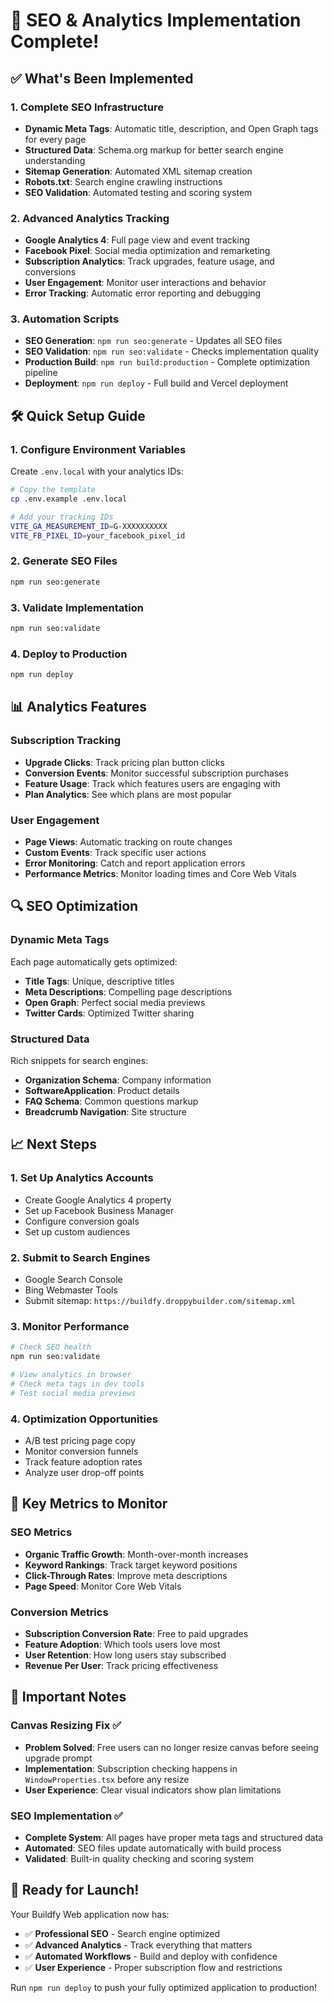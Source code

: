 # 🚀 SEO & Analytics Implementation Complete!

## ✅ What's Been Implemented

### 1. **Complete SEO Infrastructure**
- **Dynamic Meta Tags**: Automatic title, description, and Open Graph tags for every page
- **Structured Data**: Schema.org markup for better search engine understanding
- **Sitemap Generation**: Automated XML sitemap creation
- **Robots.txt**: Search engine crawling instructions
- **SEO Validation**: Automated testing and scoring system

### 2. **Advanced Analytics Tracking**
- **Google Analytics 4**: Full page view and event tracking
- **Facebook Pixel**: Social media optimization and remarketing
- **Subscription Analytics**: Track upgrades, feature usage, and conversions
- **User Engagement**: Monitor user interactions and behavior
- **Error Tracking**: Automatic error reporting and debugging

### 3. **Automation Scripts**
- **SEO Generation**: `npm run seo:generate` - Updates all SEO files
- **SEO Validation**: `npm run seo:validate` - Checks implementation quality
- **Production Build**: `npm run build:production` - Complete optimization pipeline
- **Deployment**: `npm run deploy` - Full build and Vercel deployment

## 🛠️ Quick Setup Guide

### 1. Configure Environment Variables
Create `.env.local` with your analytics IDs:
```bash
# Copy the template
cp .env.example .env.local

# Add your tracking IDs
VITE_GA_MEASUREMENT_ID=G-XXXXXXXXXX
VITE_FB_PIXEL_ID=your_facebook_pixel_id
```

### 2. Generate SEO Files
```bash
npm run seo:generate
```

### 3. Validate Implementation
```bash
npm run seo:validate
```

### 4. Deploy to Production
```bash
npm run deploy
```

## 📊 Analytics Features

### Subscription Tracking
- **Upgrade Clicks**: Track pricing plan button clicks
- **Conversion Events**: Monitor successful subscription purchases
- **Feature Usage**: Track which features users are engaging with
- **Plan Analytics**: See which plans are most popular

### User Engagement
- **Page Views**: Automatic tracking on route changes
- **Custom Events**: Track specific user actions
- **Error Monitoring**: Catch and report application errors
- **Performance Metrics**: Monitor loading times and Core Web Vitals

## 🔍 SEO Optimization

### Dynamic Meta Tags
Each page automatically gets optimized:
- **Title Tags**: Unique, descriptive titles
- **Meta Descriptions**: Compelling page descriptions
- **Open Graph**: Perfect social media previews
- **Twitter Cards**: Optimized Twitter sharing

### Structured Data
Rich snippets for search engines:
- **Organization Schema**: Company information
- **SoftwareApplication**: Product details
- **FAQ Schema**: Common questions markup
- **Breadcrumb Navigation**: Site structure

## 📈 Next Steps

### 1. **Set Up Analytics Accounts**
- Create Google Analytics 4 property
- Set up Facebook Business Manager
- Configure conversion goals
- Set up custom audiences

### 2. **Submit to Search Engines**
- Google Search Console
- Bing Webmaster Tools
- Submit sitemap: `https://buildfy.droppybuilder.com/sitemap.xml`

### 3. **Monitor Performance**
```bash
# Check SEO health
npm run seo:validate

# View analytics in browser
# Check meta tags in dev tools
# Test social media previews
```

### 4. **Optimization Opportunities**
- A/B test pricing page copy
- Monitor conversion funnels
- Track feature adoption rates
- Analyze user drop-off points

## 🎯 Key Metrics to Monitor

### SEO Metrics
- **Organic Traffic Growth**: Month-over-month increases
- **Keyword Rankings**: Track target keyword positions
- **Click-Through Rates**: Improve meta descriptions
- **Page Speed**: Monitor Core Web Vitals

### Conversion Metrics
- **Subscription Conversion Rate**: Free to paid upgrades
- **Feature Adoption**: Which tools users love most
- **User Retention**: How long users stay subscribed
- **Revenue Per User**: Track pricing effectiveness

## 🚨 Important Notes

### Canvas Resizing Fix ✅
- **Problem Solved**: Free users can no longer resize canvas before seeing upgrade prompt
- **Implementation**: Subscription checking happens in `WindowProperties.tsx` before any resize
- **User Experience**: Clear visual indicators show plan limitations

### SEO Implementation ✅
- **Complete System**: All pages have proper meta tags and structured data
- **Automated**: SEO files update automatically with build process
- **Validated**: Built-in quality checking and scoring system

## 🎉 Ready for Launch!

Your Buildfy Web application now has:
- ✅ **Professional SEO** - Search engine optimized
- ✅ **Advanced Analytics** - Track everything that matters
- ✅ **Automated Workflows** - Build and deploy with confidence
- ✅ **User Experience** - Proper subscription flow and restrictions

Run `npm run deploy` to push your fully optimized application to production!
